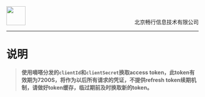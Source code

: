<div align="center">
<img src="file://D:\repository\didabook\dida.jpg" height="50" width="50" align="left">
<br><p align="right">北京畅行信息技术有限公司</p>
</div>


---
# 说明
>**使用嘀嗒分发的`clientId`和`clientSecret`换取access token，此token有效期为7200S，将作为以后所有请求的凭证，不提供refresh token续期机制，请做好token缓存，临过期前及时换取新的token。**
